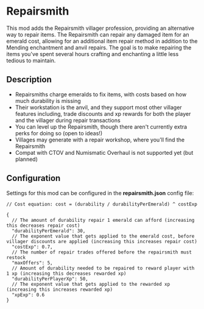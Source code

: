 # Repairsmith

This mod adds the Repairsmith villager profession, providing an alternative way to repair items. The Repairsmith can repair any damaged item for an emerald cost, allowing for an additional item repair method in addition to the Mending enchantment and anvil repairs. The goal is to make repairing the items you've spent several hours crafting and enchanting a little less tedious to maintain.

## Description

- Repairsmiths charge emeralds to fix items, with costs based on how much durability is missing
- Their workstation is the anvil, and they support most other villager features including, trade discounts and xp rewards for both the player and the villager during repair transactions
- You can level up the Repairsmith, though there aren't currently extra perks for doing so (open to ideas!)
- Villages may generate with a repair workshop, where you'll find the Repairsmith
- Compat with CTOV and Numismatic Overhaul is not supported yet (but planned)

## Configuration

Settings for this mod can be configured in the **repairsmith.json** config file:

```json5
// Cost equation: cost = (durability / durabilityPerEmerald) ^ costExp

{
  // The amount of durability repair 1 emerald can afford (increasing this decreases repair cost)
  "durabilityPerEmerald": 30,
  // The exponent value that gets applied to the emerald cost, before villager discounts are applied (increasing this increases repair cost)
  "costExp": 0.7,
  // The number of repair trades offered before the repairsmith must restock
  "maxOffers": 5,
  // Amount of durability needed to be repaired to reward player with 1 xp (increasing this decreases rewarded xp)
  "durabilityPerPlayerXp": 50,
  // The exponent value that gets applied to the rewarded xp (increasing this increases rewarded xp)
  "xpExp": 0.6
}
```